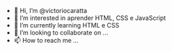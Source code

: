 - 👋 Hi, I’m @victoriocaratta
- 👀 I’m interested in  aprender HTML, CSS e JavaScript
- 🌱 I’m currently learning  HTML e CSS
- 💞️ I’m looking to collaborate on ...
- 📫 How to reach me ...

<!---
victoriocaratta/victoriocaratta is a ✨ special ✨ repository because its `README.md` (this file) appears on your GitHub profile.
You can click the Preview link to take a look at your changes.
--->
